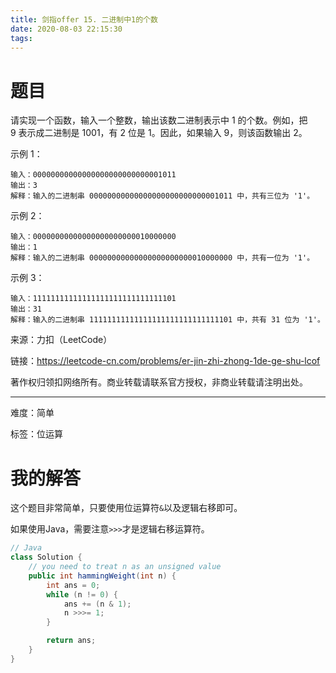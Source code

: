 ```yaml
---
title: 剑指offer 15. 二进制中1的个数
date: 2020-08-03 22:15:30
tags:
---
```


# 题目

请实现一个函数，输入一个整数，输出该数二进制表示中 1 的个数。例如，把 9 表示成二进制是 1001，有 2 位是 1。因此，如果输入 9，则该函数输出 2。

<!--more-->

示例 1：
```
输入：00000000000000000000000000001011
输出：3
解释：输入的二进制串 00000000000000000000000000001011 中，共有三位为 '1'。
```

示例 2：
```
输入：00000000000000000000000010000000
输出：1
解释：输入的二进制串 00000000000000000000000010000000 中，共有一位为 '1'。
```

示例 3：
```
输入：11111111111111111111111111111101
输出：31
解释：输入的二进制串 11111111111111111111111111111101 中，共有 31 位为 '1'。
```


来源：力扣（LeetCode）

链接：https://leetcode-cn.com/problems/er-jin-zhi-zhong-1de-ge-shu-lcof

著作权归领扣网络所有。商业转载请联系官方授权，非商业转载请注明出处。

---

难度：简单

标签：位运算

# 我的解答

这个题目非常简单，只要使用位运算符`&`以及逻辑右移即可。

如果使用Java，需要注意`>>>`才是逻辑右移运算符。

```java
// Java
class Solution {
    // you need to treat n as an unsigned value
    public int hammingWeight(int n) {
        int ans = 0;
        while (n != 0) {
            ans += (n & 1);
            n >>>= 1;
        }

        return ans;
    }
}
```
